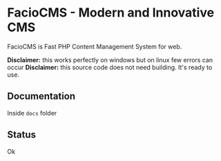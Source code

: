 # FacioCMS - Modern and Innovative CMS 
FacioCMS is Fast PHP Content Management System for web. 

**Disclaimer:** this works perfectly on windows but on linux few errors can occur
**Disclaimer:** this source code does not need building. It's ready to use.

## Documentation
Inside `docs` folder

## Status
Ok
